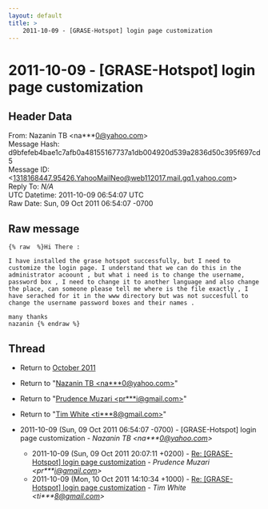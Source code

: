 ```yaml
---
layout: default
title: >
    2011-10-09 - [GRASE-Hotspot] login page customization
---
```


# 2011-10-09 - [GRASE-Hotspot] login page customization

## Header Data

From: Nazanin TB \<na***0@yahoo.com\><br>
Message Hash: d9bfefeb4bae1c7afb0a48155167737a1db004920d539a2836d50c395f697cd5<br>
Message ID: \<1318168447.95426.YahooMailNeo@web112017.mail.gq1.yahoo.com\><br>
Reply To: _N/A_<br>
UTC Datetime: 2011-10-09 06:54:07 UTC<br>
Raw Date: Sun, 09 Oct 2011 06:54:07 -0700<br>

## Raw message

```
{% raw  %}Hi There :

I have installed the grase hotspot successfully, but I need to customize the login page. I understand that we can do this in the administrator acoount , but what i need is to change the username, password box , I need to change it to another language and also change the place, can someone please tell me where is the file exactly , I have serached for it in the www directory but was not succesfull to change the username password boxes and their names .

many thanks
nazanin {% endraw %}
```

## Thread

+ Return to [October 2011](/archive/2011/10)

+ Return to "[Nazanin TB <na***0<span>@</span>yahoo.com>](/authors/na___0_at_yahoo_com)"
+ Return to "[Prudence Muzari <pr***i<span>@</span>gmail.com>](/authors/pr___i_at_gmail_com)"
+ Return to "[Tim White <ti***8<span>@</span>gmail.com>](/authors/ti___8_at_gmail_com)"

+ 2011-10-09 (Sun, 09 Oct 2011 06:54:07 -0700) - [GRASE-Hotspot] login page customization - _Nazanin TB \<na***0@yahoo.com\>_
  + 2011-10-09 (Sun, 09 Oct 2011 20:07:11 +0200) - [Re: [GRASE-Hotspot] login page customization](/archive/2011/10/94f8cadbc4793077c9f331fe9184c8ed3a6ac2dae8501efde7ee6c86e591de35) - _Prudence Muzari \<pr***i@gmail.com\>_
  + 2011-10-09 (Mon, 10 Oct 2011 14:10:34 +1000) - [Re: [GRASE-Hotspot] login page customization](/archive/2011/10/38e5a0b0a93e14c04403569ab032378a61b07de75b686d573e2ca129fe25c3f9) - _Tim White \<ti***8@gmail.com\>_

